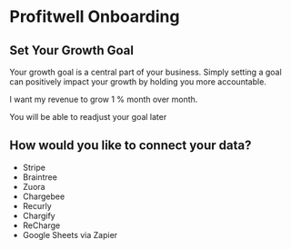 # Profitwell Onboarding

## Set Your Growth Goal

Your growth goal is a central part of your business. Simply setting a goal can positively impact your growth by holding you more accountable.

I want my revenue to grow
1
%
month over month.

You will be able to readjust your goal later

## How would you like to connect your data?

- Stripe
- Braintree
- Zuora
- Chargebee
- Recurly
- Chargify
- ReCharge
- Google Sheets via Zapier
